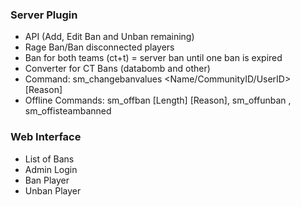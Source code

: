 ### Server Plugin
 - API (Add, Edit Ban and Unban remaining)
 - Rage Ban/Ban disconnected players
 - Ban for both teams (ct+t) = server ban until one ban is expired
 - Converter for CT Bans (databomb and other)
 - Command: sm_changebanvalues <Name/CommunityID/UserID> <Length> <Timeleft> [Reason]
 - Offline Commands: sm_off<TEAM>ban <CommunityID> [Length] [Reason], sm_off<TEAM>unban <CommunityID>, sm_offisteambanned <CommunityID>

### Web Interface
 - List of Bans
 - Admin Login
  - Ban Player
  - Unban Player